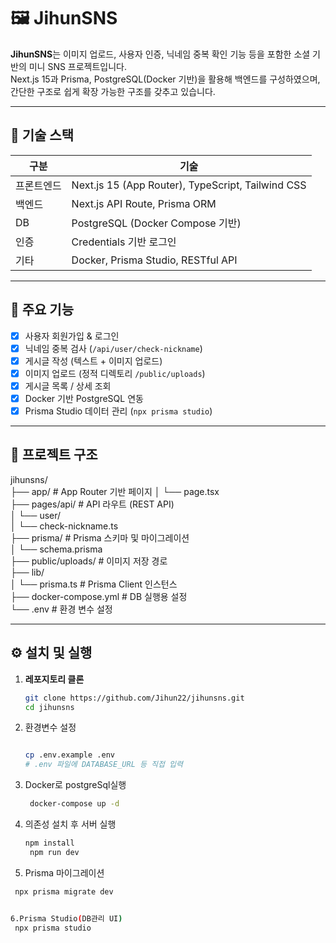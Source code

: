 # 🖼️ JihunSNS

**JihunSNS**는 이미지 업로드, 사용자 인증, 닉네임 중복 확인 기능 등을 포함한 소셜 기반의 미니 SNS 프로젝트입니다.  
Next.js 15과 Prisma, PostgreSQL(Docker 기반)을 활용해 백엔드를 구성하였으며, 간단한 구조로 쉽게 확장 가능한 구조를 갖추고 있습니다.

---

## 🚀 기술 스택

| 구분       | 기술                                              |
| ---------- | ------------------------------------------------- |
| 프론트엔드 | Next.js 15 (App Router), TypeScript, Tailwind CSS |
| 백엔드     | Next.js API Route, Prisma ORM                     |
| DB         | PostgreSQL (Docker Compose 기반)                  |
| 인증       | Credentials 기반 로그인                           |
| 기타       | Docker, Prisma Studio, RESTful API                |

---

## 📸 주요 기능

- [x] 사용자 회원가입 & 로그인
- [x] 닉네임 중복 검사 (`/api/user/check-nickname`)
- [x] 게시글 작성 (텍스트 + 이미지 업로드)
- [x] 이미지 업로드 (정적 디렉토리 `/public/uploads`)
- [x] 게시글 목록 / 상세 조회
- [x] Docker 기반 PostgreSQL 연동
- [x] Prisma Studio 데이터 관리 (`npx prisma studio`)

---

## 📂 프로젝트 구조

jihunsns/  
├── app/ # App Router 기반 페이지
│ └── page.tsx  
├── pages/api/ # API 라우트 (REST API)  
│ └── user/  
│ └── check-nickname.ts  
├── prisma/ # Prisma 스키마 및 마이그레이션  
│ └── schema.prisma  
├── public/uploads/ # 이미지 저장 경로  
├── lib/  
│ └── prisma.ts # Prisma Client 인스턴스  
├── docker-compose.yml # DB 실행용 설정  
└── .env # 환경 변수 설정

---

## ⚙️ 설치 및 실행

1. **레포지토리 클론**

   ```bash
   git clone https://github.com/Jihun22/jihunsns.git
   cd jihunsns

   ```

2. 환경변수 설정

   ```bash

   cp .env.example .env
   # .env 파일에 DATABASE_URL 등 직접 입력

   ```

3. Docker로 postgreSql실행
   ```bash
    docker-compose up -d

   ```
4. 의존성 설치 후 서버 실행
   ```bash
   npm install
    npm run dev

   ```
5. Prisma 마이그레이션

```bash
 npx prisma migrate dev


6.Prisma Studio(DB관리 UI)
 npx prisma studio
```
